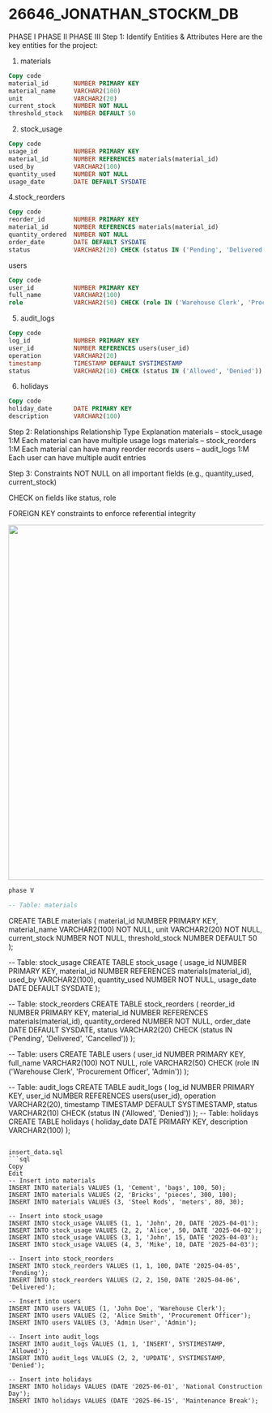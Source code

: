 # 26646_JONATHAN_STOCKM_DB
PHASE I
PHASE II
PHASE III
Step 1: Identify Entities & Attributes
Here are the key entities for the project:

1. materials
```sql
Copy code
material_id       NUMBER PRIMARY KEY  
material_name     VARCHAR2(100)  
unit              VARCHAR2(20)  
current_stock     NUMBER NOT NULL  
threshold_stock   NUMBER DEFAULT 50
```
2. stock_usage
```sql
Copy code
usage_id          NUMBER PRIMARY KEY  
material_id       NUMBER REFERENCES materials(material_id)  
used_by           VARCHAR2(100)  
quantity_used     NUMBER NOT NULL  
usage_date        DATE DEFAULT SYSDATE
```
4.stock_reorders
```sql
Copy code
reorder_id        NUMBER PRIMARY KEY  
material_id       NUMBER REFERENCES materials(material_id)  
quantity_ordered  NUMBER NOT NULL  
order_date        DATE DEFAULT SYSDATE  
status            VARCHAR2(20) CHECK (status IN ('Pending', 'Delivered', 'Cancelled'))
```
users
```sql
Copy code
user_id           NUMBER PRIMARY KEY  
full_name         VARCHAR2(100)  
role              VARCHAR2(50) CHECK (role IN ('Warehouse Clerk', 'Procurement Officer', 'Admin'))
```

5. audit_logs
```sql
Copy code
log_id            NUMBER PRIMARY KEY  
user_id           NUMBER REFERENCES users(user_id)  
operation         VARCHAR2(20)  
timestamp         TIMESTAMP DEFAULT SYSTIMESTAMP  
status            VARCHAR2(10) CHECK (status IN ('Allowed', 'Denied'))
```
6. holidays
```sql
Copy code
holiday_date      DATE PRIMARY KEY  
description       VARCHAR2(100)
```
Step 2: Relationships
Relationship	Type	Explanation
materials – stock_usage   	1:M	Each material can have multiple usage logs
materials – stock_reorders	1:M	Each material can have many reorder records
users – audit_logs        	1:M	Each user can have multiple audit entries

Step 3: Constraints
NOT NULL on all important fields (e.g., quantity_used, current_stock)

CHECK on fields like status, role

FOREIGN KEY constraints to enforce referential integrity

<img width="700" src=".Capture.JPG">

```sql
phase V
```
```sql
-- Table: materials
```
CREATE TABLE materials (
    material_id      NUMBER PRIMARY KEY,
    material_name    VARCHAR2(100) NOT NULL,
    unit             VARCHAR2(20) NOT NULL,
    current_stock    NUMBER NOT NULL,
    threshold_stock  NUMBER DEFAULT 50
);

-- Table: stock_usage
CREATE TABLE stock_usage (
    usage_id         NUMBER PRIMARY KEY,
    material_id      NUMBER REFERENCES materials(material_id),
    used_by          VARCHAR2(100),
    quantity_used    NUMBER NOT NULL,
    usage_date       DATE DEFAULT SYSDATE
);

-- Table: stock_reorders
CREATE TABLE stock_reorders (
    reorder_id        NUMBER PRIMARY KEY,
    material_id       NUMBER REFERENCES materials(material_id),
    quantity_ordered  NUMBER NOT NULL,
    order_date        DATE DEFAULT SYSDATE,
    status            VARCHAR2(20) CHECK (status IN ('Pending', 'Delivered', 'Cancelled'))
);

-- Table: users
CREATE TABLE users (
    user_id    NUMBER PRIMARY KEY,
    full_name  VARCHAR2(100) NOT NULL,
    role       VARCHAR2(50) CHECK (role IN ('Warehouse Clerk', 'Procurement Officer', 'Admin'))
);

-- Table: audit_logs
CREATE TABLE audit_logs (
    log_id     NUMBER PRIMARY KEY,
    user_id    NUMBER REFERENCES users(user_id),
    operation  VARCHAR2(20),
    timestamp  TIMESTAMP DEFAULT SYSTIMESTAMP,
    status     VARCHAR2(10) CHECK (status IN ('Allowed', 'Denied'))
);
-- Table: holidays
CREATE TABLE holidays (
    holiday_date DATE PRIMARY KEY,
    description  VARCHAR2(100)
);
```

insert_data.sql
```sql
Copy
Edit
-- Insert into materials
INSERT INTO materials VALUES (1, 'Cement', 'bags', 100, 50);
INSERT INTO materials VALUES (2, 'Bricks', 'pieces', 300, 100);
INSERT INTO materials VALUES (3, 'Steel Rods', 'meters', 80, 30);

-- Insert into stock_usage
INSERT INTO stock_usage VALUES (1, 1, 'John', 20, DATE '2025-04-01');
INSERT INTO stock_usage VALUES (2, 2, 'Alice', 50, DATE '2025-04-02');
INSERT INTO stock_usage VALUES (3, 1, 'John', 15, DATE '2025-04-03');
INSERT INTO stock_usage VALUES (4, 3, 'Mike', 10, DATE '2025-04-03');

-- Insert into stock_reorders
INSERT INTO stock_reorders VALUES (1, 1, 100, DATE '2025-04-05', 'Pending');
INSERT INTO stock_reorders VALUES (2, 2, 150, DATE '2025-04-06', 'Delivered');

-- Insert into users
INSERT INTO users VALUES (1, 'John Doe', 'Warehouse Clerk');
INSERT INTO users VALUES (2, 'Alice Smith', 'Procurement Officer');
INSERT INTO users VALUES (3, 'Admin User', 'Admin');

-- Insert into audit_logs
INSERT INTO audit_logs VALUES (1, 1, 'INSERT', SYSTIMESTAMP, 'Allowed');
INSERT INTO audit_logs VALUES (2, 2, 'UPDATE', SYSTIMESTAMP, 'Denied');

-- Insert into holidays
INSERT INTO holidays VALUES (DATE '2025-06-01', 'National Construction Day');
INSERT INTO holidays VALUES (DATE '2025-06-15', 'Maintenance Break');
```

